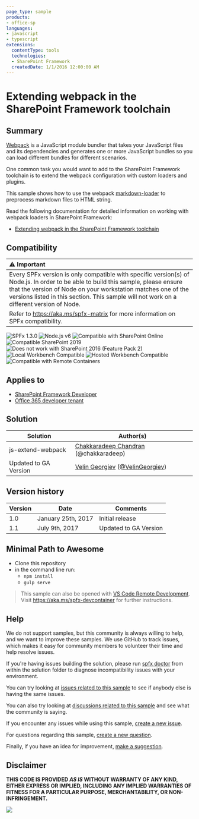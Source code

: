 ```yaml
---
page_type: sample
products:
- office-sp
languages:
- javascript
- typescript
extensions:
  contentType: tools
  technologies:
  - SharePoint Framework
  createdDate: 1/1/2016 12:00:00 AM
---
```

# Extending webpack in the SharePoint Framework toolchain

## Summary
[Webpack](https://webpack.github.io/) is a JavaScript module bundler that takes your JavaScript files and its dependencies and generates one or more JavaScript bundles so you can load different bundles for different scenarios.

One common task you would want to add to the SharePoint Framework toolchain is to extend the webpack configuration with custom loaders and plugins.

This sample shows how to use the webpack [markdown-loader](https://www.npmjs.com/package/markdown-loader) to preprocess markdown files to HTML string.

Read the following documentation for detailed information on working with webpack loaders in SharePoint Framework:

- [Extending webpack in the SharePoint Framework toolchain](https://learn.microsoft.com/sharepoint/dev/spfx/toolchain/extending-webpack-in-build-pipeline)

## Compatibility

| :warning: Important          |
|:---------------------------|
| Every SPFx version is only compatible with specific version(s) of Node.js. In order to be able to build this sample, please ensure that the version of Node on your workstation matches one of the versions listed in this section. This sample will not work on a different version of Node.|
|Refer to <https://aka.ms/spfx-matrix> for more information on SPFx compatibility.   |

![SPFx 1.3.0](https://img.shields.io/badge/SPFx-1.3.0-green.svg)
![Node.js v6](https://img.shields.io/badge/Node.js-v6-green.svg) 
![Compatible with SharePoint Online](https://img.shields.io/badge/SharePoint%20Online-Compatible-green.svg)
![Compatible SharePoint 2019](https://img.shields.io/badge/SharePoint%20Server%202019-Compatible-green.svg)
![Does not work with SharePoint 2016 (Feature Pack 2)](https://img.shields.io/badge/SharePoint%20Server%202016%20(Feature%20Pack%202)-Incompatible-red.svg)
![Local Workbench Compatible](https://img.shields.io/badge/Local%20Workbench-Compatible-green.svg)
![Hosted Workbench Compatible](https://img.shields.io/badge/Hosted%20Workbench-Compatible-green.svg)
![Compatible with Remote Containers](https://img.shields.io/badge/Remote%20Containers-Compatible-green.svg)


## Applies to

* [SharePoint Framework Developer](https://learn.microsoft.com/sharepoint/dev/spfx/sharepoint-framework-overview)
* [Office 365 developer tenant](https://learn.microsoft.com/sharepoint/dev/spfx/set-up-your-developer-tenant)

## Solution

Solution|Author(s)
--------|---------
js-extend-webpack | [Chakkaradeep Chandran](https://github.com/chakkaradeep) (@chakkaradeep)
Updated to GA Version| [Velin Georgiev](https://github.com/VelinGeorgiev) ([@VelinGeorgiev](https://twitter.com/velingeorgiev))

## Version history

Version|Date|Comments
-------|----|--------
1.0|January 25th, 2017|Initial release
1.1|July 9th, 2017|Updated to GA Version


## Minimal Path to Awesome

- Clone this repository
- in the command line run:
  - `npm install`
  - `gulp serve`

>  This sample can also be opened with [VS Code Remote Development](https://code.visualstudio.com/docs/remote/remote-overview). Visit https://aka.ms/spfx-devcontainer for further instructions.

  ## Help

We do not support samples, but this community is always willing to help, and we want to improve these samples. We use GitHub to track issues, which makes it easy for  community members to volunteer their time and help resolve issues.

If you're having issues building the solution, please run [spfx doctor](https://pnp.github.io/cli-microsoft365/cmd/spfx/spfx-doctor/) from within the solution folder to diagnose incompatibility issues with your environment.

You can try looking at [issues related to this sample](https://github.com/pnp/sp-dev-fx-webparts/issues?q=label%3A%22sample%3A%20js-extend-webpack%22) to see if anybody else is having the same issues.

You can also try looking at [discussions related to this sample](https://github.com/pnp/sp-dev-fx-webparts/discussions?discussions_q=js-extend-webpack) and see what the community is saying.

If you encounter any issues while using this sample, [create a new issue](https://github.com/pnp/sp-dev-fx-webparts/issues/new?assignees=&labels=Needs%3A+Triage+%3Amag%3A%2Ctype%3Abug-suspected%2Csample%3A%20js-extend-webpack&template=bug-report.yml&sample=js-extend-webpack&authors=@VelinGeorgiev%20@chakkaradeep&title=js-extend-webpack%20-%20).

For questions regarding this sample, [create a new question](https://github.com/pnp/sp-dev-fx-webparts/issues/new?assignees=&labels=Needs%3A+Triage+%3Amag%3A%2Ctype%3Aquestion%2Csample%3A%20js-extend-webpack&template=question.yml&sample=js-extend-webpack&authors=@VelinGeorgiev%20@chakkaradeep&title=js-extend-webpack%20-%20).

Finally, if you have an idea for improvement, [make a suggestion](https://github.com/pnp/sp-dev-fx-webparts/issues/new?assignees=&labels=Needs%3A+Triage+%3Amag%3A%2Ctype%3Aenhancement%2Csample%3A%20js-extend-webpack&template=suggestion.yml&sample=js-extend-webpack&authors=@VelinGeorgiev%20@chakkaradeep&title=js-extend-webpack%20-%20).


## Disclaimer

**THIS CODE IS PROVIDED *AS IS* WITHOUT WARRANTY OF ANY KIND, EITHER EXPRESS OR IMPLIED, INCLUDING ANY IMPLIED WARRANTIES OF FITNESS FOR A PARTICULAR PURPOSE, MERCHANTABILITY, OR NON-INFRINGEMENT.**

<img src="https://pnptelemetry.azurewebsites.net/sp-dev-fx-webparts/samples/js-extend-webpack" />

